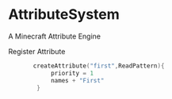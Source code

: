 # AttributeSystem

A Minecraft Attribute Engine

Register Attribute

```kotlin    
       createAttribute("first",ReadPattern){
            priority = 1
            names + "First"
        }
```